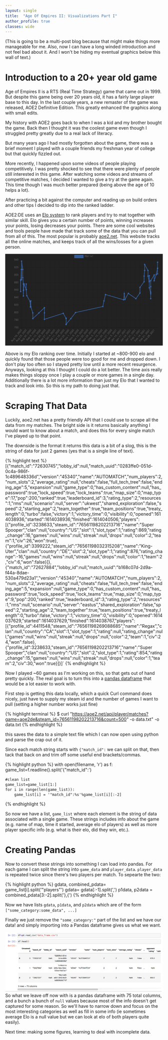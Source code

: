 ```yaml
---
layout: single
title:  "Age Of Empires II: Visualizations Part I"
author_profile: true
classes: wide
---
```

(This is going to be a multi-post blog because that might make things more manageable for me. Also, now I can have a long winded introduction and not feel bad about it. And I won't be hiding my eventual graphics below this wall of text.)

# Introduction to a 20+ year old game

Age of Empires II is a RTS (Real Time Strategy) game that came out in 1999. But despite this game being over 20 years old, it has a fairly large player base to this day. In the last couple years, a new remaster of the game was released, AOE2 Definitive Edition. This greatly enhanced the graphics along with small edits.

My history with AOE2 goes back to when I was a kid and my brother bought the game. Back then I thought it was the coolest game even though I struggled pretty greatly due to a real lack of literacy.

But many years ago I had mostly forgotten about the game, there was a brief moment I played with a couple friends my freshman year of college but that quickly fizzled out.


More recently, I happened upon some videos of people playing competitively. I was pretty shocked to see that there were plenty of people still interested in this game. After watching some videos and streams of competitive matches, I decided I wanted to give a try at the game again. This time though I was much better prepared (being above the age of 10 helps a lot).

After practicing a bit against the computer and reading up on build orders and other tips I decided to dip into the ranked ladder.

AOE2:DE uses an [Elo system][elo] to rank players and try to mat together with similar skill. Elo gives you a certain number of points, winning increases your points, losing decreases your points. There are some cool websites and tools people have made that track some of the data that you can pull from all of this. The most popular is probably [aoe2.net](https://aoe2.net/). This website tracks all the online matches, and keeps track of all the wins/losses for a given person.

![aoe2.net plot](/assets/aoe2_net_plot.png)

Above is my Elo ranking over time. Initially I started at ~800-900 elo and quickly found that those people were too good for me and dropped down. I don't play too often so I stayed pretty low until a more recent resurgence. Anyways, looking at this I thought I could do a lot better. The time axis really makes things sloppy once I play a couple or more games in a single day. Additionally there is a lot more information than just my Elo that I wanted to track and look into. So this is my path to doing just that.


# Scraping That Data
Luckily, aoe2.net has a pretty friendly API that I could use to scrape all the data from my matches. The bright side is it returns basically anything I would want to know about a match, and does this for every single match I've played up to that point.

The downside is the format it returns this data is a bit of a slog, this is the string of data for just 2 games (yes that is a single line of text).

{% highlight text %}
[{"match_id":"72630745","lobby_id":null,"match_uuid":"0283ffe0-051d-0c4a-986f-1c489648336d","version":"45340","name":"AUTOMATCH","num_players":2,"num_slots":2,"average_rating":null,"cheats":false,"full_tech_tree":false,"ending_age":5,"expansion":null,"game_type":0,"has_custom_content":null,"has_password":true,"lock_speed":true,"lock_teams":true,"map_size":0,"map_type":17,"pop":200,"ranked":true,"leaderboard_id":3,"rating_type":2,"resources":1,"rms":null,"scenario":null,"server":"ukwest","shared_exploration":false,"speed":2,"starting_age":2,"team_together":true,"team_positions":true,"treaty_length":0,"turbo":false,"victory":1,"victory_time":0,"visibility":0,"opened":1614038936,"started":1614038936,"finished":1614040506,"players":[{"profile_id":3238633,"steam_id":"76561198202213716","name":"Super Spooper","clan":null,"country":"US","slot":1,"slot_type":1,"rating":869,"rating_change":16,"games":null,"wins":null,"streak":null,"drops":null,"color":2,"team":1,"civ":26,"won":true},{"profile_id":3399222,"steam_id":"76561198032315208","name":"King-Uter","clan":null,"country":"DE","slot":2,"slot_type":1,"rating":876,"rating_change":-16,"games":null,"wins":null,"streak":null,"drops":null,"color":1,"team":2,"civ":6,"won":false}]},{"match_id":"72627884","lobby_id":null,"match_uuid":"b168c07d-2d9a-f44a-8dae-530a479d23a1","version":"45340","name":"AUTOMATCH","num_players":2,"num_slots":2,"average_rating":null,"cheats":false,"full_tech_tree":false,"ending_age":5,"expansion":null,"game_type":0,"has_custom_content":null,"has_password":true,"lock_speed":true,"lock_teams":true,"map_size":0,"map_type":9,"pop":200,"ranked":true,"leaderboard_id":3,"rating_type":2,"resources":1,"rms":null,"scenario":null,"server":"eastus","shared_exploration":false,"speed":2,"starting_age":2,"team_together":true,"team_positions":true,"treaty_length":0,"turbo":false,"victory":1,"victory_time":0,"visibility":0,"opened":1614037629,"started":1614037629,"finished":1614038767,"players":[{"profile_id":4411548,"steam_id":"76561198269088685","name":"Regax","clan":null,"country":"CA","slot":1,"slot_type":1,"rating":null,"rating_change":null,"games":null,"wins":null,"streak":null,"drops":null,"color":2,"team":1,"civ":24,"won":false},{"profile_id":3238633,"steam_id":"76561198202213716","name":"Super Spooper","clan":null,"country":"US","slot":2,"slot_type":1,"rating":854,"rating_change":15,"games":null,"wins":null,"streak":null,"drops":null,"color":1,"team":2,"civ":30,"won":true}]}]`
{% endhighlight %}

Now I played ~60 games as I'm working on this, so that gets out of hand pretty quickly. The real goal is to turn this into a [pandas dataframe](https://pandas.pydata.org/) that would be a lot easier to work with.

First step is getting this data locally, which a quick Curl command does nicely, just have to supply my steam id and the number of games I want to pull (setting a higher number works just fine)

{% highlight terminal %}
$ curl "https://aoe2.net/api/player/matches?game=aoe2de&steam_id=76561198202213716&count=500" -o data.txt" -o data.txt
{% endhighlight %}

this saves the data to a simple text file which I can now open using python and parse the crap out of it.

Since each match string starts with `{"match_id":` we can split on that, then tack that back on and trim off some useful end brackets/commas.

{% highlight python %}
with open(filename, 'r') as f:
    game_list=f.readline().split('{"match_id":')

    #clean list
    game_list=game_list[1:]
    for i in range(len(game_list)):
        game_list[i] = '"match_id":%s'%game_list[i][:-2]
{% endhighlight %}

So now we have a list, `game_list` where each element is the string of data associated with a single game. These strings includes info about the game (e.g. name of map, time it started, average elo of players) as well as more player specific info (e.g. what is their elo, did they win, etc.).

# Creating Pandas
Now to convert these strings into something I can load into pandas. For each game I can split the string into `game_data` and `player_data`. `player_data` is repeated twice since there's two players per match. To sepearte the two:

{% highlight python %}
gdata, combined_pdata= game_list[i].split('"players"')
gdata= gdata[:-1].split(',')
p1data, p2data = combined_pdata[3:-2].split('},{')
{% endhighlight %}

Now we have lists `gdata`, `p1data`, and `p2data` which are of the form `["some_category:some_data", ...]`

Finally we just remove the `"some_category:"` part of the list and we have our data! and simply importing into a Pandas dataframe gives us what we want.

![image of pandas df](/assets/aoe2_panda_df.png)
So what we leave off now with is a pandas dataframe with 75 total columns, and a bunch a bunch of `null` values because most of the info doesn't get captured for some reason. So we'll have to narrow down and focus on the most interesting categories as well as fill in some info (ie sometimes average Elo is a null value but we can look at elo of both players quite easily).

Next time: making some figures, learning to deal with incomplete data.

[elo]: https://en.wikipedia.org/wiki/Elo_rating_system
